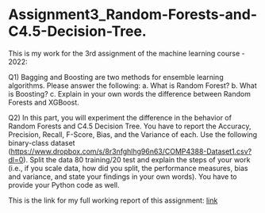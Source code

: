 # Assignment3_Random-Forests-and-C4.5-Decision-Tree.

This is my work for the 3rd assignment of the machine learning course - 2022:

Q1) Bagging and Boosting are two methods for ensemble learning algorithms. Please answer the following:
a. What is Random Forest?
b. What is Boosting?
c. Explain in your own words the difference between Random Forests and XGBoost.

Q2) In this part, you will experiment the difference in the behavior of Random Forests and C4.5 Decision Tree. You have to report the Accuracy, Precision, Recall, F-Score, Bias, and the Variance of each.
Use the following binary-class dataset (https://www.dropbox.com/s/8r3nfghlhg96n63/COMP4388-Dataset1.csv?dl=0). Split the data 80 training/20 test and explain the steps of your work (i.e., if you scale data, how did you split, the performance measures, bias and variance, and state your findings in your own words). You have to provide your Python code as well.


This is the link for my full working report of this assignment: <a href='https://drive.google.com/file/d/1EKOzF9bNQS43bDFguKjhinKi_cnfYt4R/view?usp=sharing'>link</a> 

